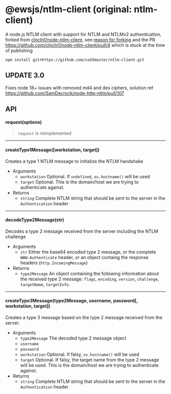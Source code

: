 # @ewsjs/ntlm-client (original: ntlm-client)

A node.js NTLM client with support for NTLM and NTLMv2 authentication, forked from [clncln1/node-ntlm-client](https://github.com/clncln1/node-ntlm-client), see [reason for forking](https://github.com/gautamsi/ews-javascript-api/issues/309) and the PR https://github.com/clncln1/node-ntlm-client/pull/4 which is stuck at the time of publishing

```
npm install git+https://github.com/cod3master/ntlm-client.git
```

## UPDATE 3.0

Fixes node 18+ issues with removed md4 and des ciphers, solution ref https://github.com/SamDecrock/node-http-ntlm/pull/107

## API

#### request(options)

> `request` is reimplemented

---

#### createType1Message([workstation, target])

Creates a type 1 NTLM message to initialize the NTLM handshake

-   Arguments
    -   `workstation` Optional. If `undefined`, `os.hostname()` will be used
    -   `target` Optional. This is the domain/host we are trying to authenticate against.
-   Returns
    -   `string` Complete NTLM string that should be sent to the server in the `Authentication` header

---

#### decodeType2Message(str)

Decodes a type 2 message received from the server including the NTLM challenge

-   Arguments
    -   `str` Either the base64 encoded type 2 message, or the complete `WWW-Authenticate` header, or an object containg the response headers (`http.IncomingMessage`)
-   Returns
    -   `type2Message` An object containing the following information about the received type 2 message: `flags`, `encoding`, `version`, `challenge`, `targetName`, `targetInfo`.

---

#### createType3Message(type2Message, username, password[, workstation, target])

Creates a type 3 message based on the type 2 message received from the server.

-   Arguments
    -   `type2Message` The decoded type 2 message object
    -   `username`
    -   `password`
    -   `workstation` Optional. If falsy, `os.hostname()` will be used
    -   `target` Optional. If falsy, the target name from the type 2 message will be used. This is the domain/host we are trying to authenticate against.
-   Returns
    -   `string` Complete NTLM string that should be sent to the server in the `Authentication` header
